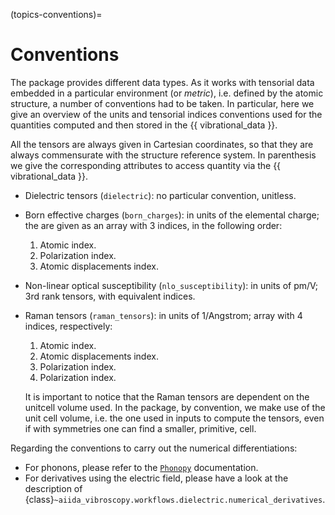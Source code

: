 (topics-conventions)=

# Conventions

The package provides different data types. As it works with tensorial data embedded in a particular environment (or *metric*), i.e. defined by the atomic structure, a number of conventions had to be taken. In particular, here we give an overview of the units and tensorial indices conventions used for the quantities computed and then stored in the {{ vibrational_data }}.

All the tensors are always given in Cartesian coordinates, so that they are always commensurate with the structure reference system. In
parenthesis we give the corresponding attributes to access quantity via the {{ vibrational_data }}.

- Dielectric tensors (`dielectric`): no particular convention, unitless.
- Born effective charges (`born_charges`): in units of the elemental charge; the are given as an array with 3 indices, in the following order:

    1. Atomic index.
    2. Polarization index.
    3. Atomic displacements index.

- Non-linear optical susceptibility (`nlo_susceptibility`): in units of pm/V; 3rd rank tensors, with equivalent indices.
- Raman tensors (`raman_tensors`): in units of 1/Angstrom; array with 4 indices, respectively:

    1. Atomic index.
    2. Atomic displacements index.
    3. Polarization index.
    4. Polarization index.

    It is important to notice that the Raman tensors are dependent on the unitcell volume used. In the package, by convention,
    we make use of the unit cell volume, i.e. the one used in inputs to compute the tensors, even if with symmetries one can
    find a smaller, primitive, cell.

Regarding the conventions to carry out the numerical differentiations:

- For phonons, please refer to the [`Phonopy`](https://phonopy.github.io/phonopy/) documentation.
- For derivatives using the electric field, please have a look at the description of {class}`~aiida_vibroscopy.workflows.dielectric.numerical_derivatives`.
